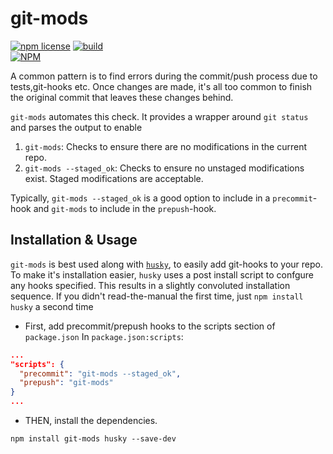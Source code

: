 # git-mods
<!-- badge -->
[![npm license](https://img.shields.io/npm/l/git-mods.svg)](https://www.npmjs.com/package/git-mods)
[![build](https://github.com/sramam/git-mods/actions/workflows/.action_ci.yml/badge.svg)](https://github.com/sramam/git-mods/actions/workflows/.action_ci.yml)
<br/>
[![NPM](https://nodei.co/npm/git-mods.png?downloads=true&downloadRank=true&stars=true)](https://nodei.co/npm/git-mods/)
<!-- endbadge -->

A common pattern is to find errors during the commit/push process due to tests,git-hooks etc. Once changes are made, it's all too common to finish the original commit that leaves these changes behind.

`git-mods` automates this check. It provides a wrapper around `git status` and parses the output to enable

1. `git-mods`: Checks to ensure there are no modifications in the current repo.
2. `git-mods --staged_ok`: Checks to ensure no unstaged modifications exist. Staged modifications are acceptable.

Typically, `git-mods --staged_ok` is a good option to include in a `precommit`-hook  and `git-mods` to include in the `prepush`-hook.

## Installation & Usage

`git-mods` is best used along with [`husky`](https://www.npmjs.com/package/husky), to easily add git-hooks to your repo.
To make it's installation easier, `husky` uses a post install script to confgure any hooks specified. This results in a
slightly convoluted installation sequence. If you didn't read-the-manual the first time, just `npm install husky` a second time

- First, add precommit/prepush hooks to the scripts section of `package.json`
In `package.json:scripts`:
```json
...
"scripts": {
  "precommit": "git-mods --staged_ok",
  "prepush": "git-mods"
}
...
```
- THEN, install the dependencies.

```
npm install git-mods husky --save-dev
```

